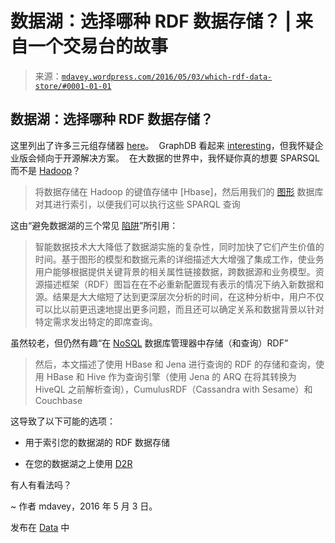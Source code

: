 <!--yml

类别: 未分类

日期: 2024-05-18 05:32:46

-->

# 数据湖：选择哪种 RDF 数据存储？ | 来自一个交易台的故事

> 来源：[`mdavey.wordpress.com/2016/05/03/which-rdf-data-store/#0001-01-01`](https://mdavey.wordpress.com/2016/05/03/which-rdf-data-store/#0001-01-01)

## 数据湖：选择哪种 RDF 数据存储？

这里列出了许多三元组存储器 [here](https://www.w3.org/2001/sw/wiki/Java)。  GraphDB 看起来 [interesting](http://graphdb.ontotext.com/graphdb/)，但我怀疑企业版会倾向于开源解决方案。  在大数据的世界中，我怀疑你真的想要 SPARSQL 而不是 [Hadoop](https://jena.apache.org/documentation/hadoop/)？

> 将数据存储在 Hadoop 的键值存储中 [Hbase]，然后用我们的 [图形](http://www.datanami.com/2015/05/26/hadoop-triple-stores-and-the-semantic-data-lake/) 数据库对其进行索引，以便我们可以执行这些 SPARQL 查询

这由“避免数据湖的三个常见 [陷阱](http://data-informed.com/avoiding-three-common-pitfalls-data-lakes/)”所引用：

> 智能数据技术大大降低了数据湖实施的复杂性，同时加快了它们产生价值的时间。基于图形的模型和数据元素的详细描述大大增强了集成工作，使业务用户能够根据提供关键背景的相关属性链接数据，跨数据源和业务模型。资源描述框架（RDF）图旨在在不必重新配置现有表示的情况下纳入新数据和源。结果是大大缩短了达到更深层次分析的时间，在这种分析中，用户不仅可以比以前更迅速地提出更多问题，而且还可以确定关系和数据背景以针对特定需求发出特定的即席查询。

虽然较老，但仍然有趣“在 [NoSQL](http://www.snee.com/bobdc.blog/2013/12/storing-and-querying-rdf-in-no.html) 数据库管理器中存储（和查询）RDF”

> 然后，本文描述了使用 HBase 和 Jena 进行查询的 RDF 的存储和查询，使用 HBase 和 Hive 作为查询引擎（使用 Jena 的 ARQ 在将其转换为 HiveQL 之前解析查询），CumulusRDF（Cassandra with Sesame）和 Couchbase

这导致了以下可能的选项：

+   用于索引您的数据湖的 RDF 数据存储

+   在您的数据湖之上使用 [D2R](http://d2rq.org/)

有人有看法吗？

~ 作者 mdavey，2016 年 5 月 3 日。

发布在 [Data](https://mdavey.wordpress.com/category/data/) 中
